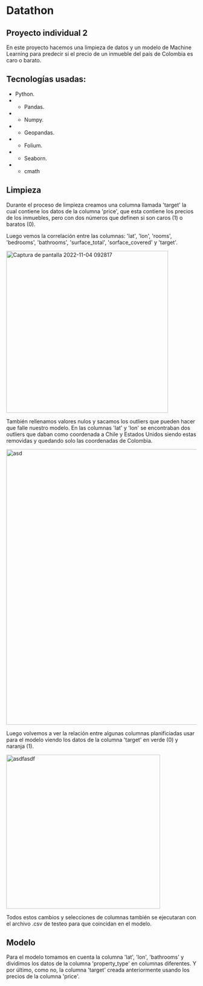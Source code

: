 # Datathon

## Proyecto individual 2

En este proyecto hacemos una limpieza de datos y un modelo de Machine Learning para predecir si el precio de un inmueble del país de Colombia es caro o barato.

## Tecnologías usadas:

- Python.
- - Pandas. 
- - Numpy.
- - Geopandas.
- - Folium.
- - Seaborn.
- - cmath

## Limpieza

Durante el proceso de limpieza creamos una columna llamada 'target' la cual contiene los datos de la columna 'price', que esta contiene los precios de los inmuebles, pero con dos números que definen si son caros (1) o baratos (0).

Luego vemos la correlación entre las columnas: 'lat', 'lon', 'rooms', 'bedrooms', 'bathrooms', 'surface_total', 'sorface_covered' y 'target'.

<img width="428" alt="Captura de pantalla 2022-11-04 092817" src="https://user-images.githubusercontent.com/105827215/199972744-6556c126-b30f-4bfb-8aaa-3575069be97f.png">

También rellenamos valores nulos y sacamos los outliers que pueden hacer que falle nuestro modelo.
En las columnas 'lat' y 'lon' se encontraban dos outliers que daban como coordenada a Chile y Estados Unidos siendo estas removidas y quedando solo las coordenadas de Colombia. 

<img width="728" alt="asd" src="https://user-images.githubusercontent.com/105827215/199974696-1da94790-f421-4f84-817b-b96ff2ff9e88.png">

Luego volvemos a ver la relación entre algunas columnas planificiadas usar para el modelo viendo los datos de la columna 'target' en verde (0) y naranja (1).

<img width="407" alt="asdfasdf" src="https://user-images.githubusercontent.com/105827215/199975657-434b82d5-c798-4080-8620-4668edffbb63.png">

Todos estos cambios y selecciones de columnas también se ejecutaran con el archivo .csv de testeo para que coincidan en el modelo.

## Modelo

Para el modelo tomamos en cuenta la columna 'lat', 'lon', 'bathrooms' y dividimos los datos de la columna 'property_type' en columnas diferentes. Y por último, como no, la columna 'target' creada anteriormente usando los precios de la columna 'price'.
